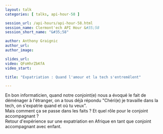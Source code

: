 ```yaml
---
layout: talk
categories: [ talks, api-hour-58 ]

session_url: /api-hours/api-hour-58.html
session_name: Clermont'ech API Hour &#35;58
session_short_name: "&#35;58"

author: Anthony Graignic
author_url:
author_image:

slides_url:
video: QFoHhrZbKfA
video_start:

title: "Expatriation : Quand l'amour et la tech s'entremêlent"

---
```


En bon informaticien, quand notre conjoint(e) nous a évoqué le fait de déménager à l'étranger, 
on a tous déjà répondu "Chéri(e) je travaille dans la tech, on s'expatrie quand et où tu veux".  
Mais comment ça se passe dans les faits ? Et quel rôle pour le conjoint accompagnant ?  
Retour d'expérience sur une expatriation en Afrique en tant que conjoint accompagnant avec enfant. 
